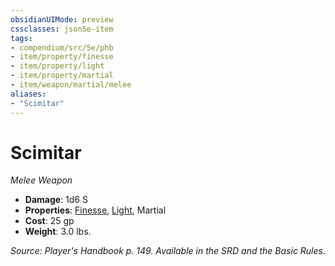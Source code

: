 ```yaml
---
obsidianUIMode: preview
cssclasses: json5e-item
tags:
- compendium/src/5e/phb
- item/property/finesse
- item/property/light
- item/property/martial
- item/weapon/martial/melee
aliases: 
- "Scimitar"
---
```

# Scimitar
*Melee Weapon*  

- **Damage**: 1d6 S
- **Properties**: [Finesse](_item-properties.md#Finesse), [Light](_item-properties.md#Light), Martial
- **Cost**: 25 gp
- **Weight**: 3.0 lbs.

*Source: Player's Handbook p. 149. Available in the SRD and the Basic Rules.*